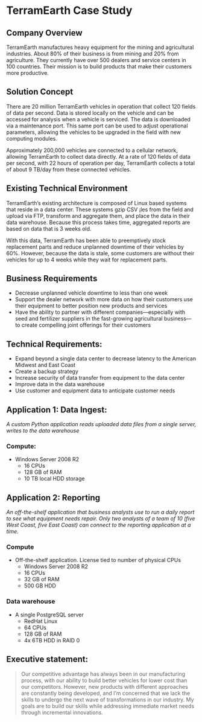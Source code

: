 # TerramEarth Case Study

## Company Overview
TerramEarth manufactures heavy equipment for the mining and agricultural industries. About 80% of their business is from mining and 20% from agriculture. They currently have over 500 dealers and service centers in 100 countries. Their mission is to build products that make their customers more productive.

## Solution Concept
There are 20 million TerramEarth vehicles in operation that collect 120 fields of data per second. Data is stored locally on the vehicle and can be accessed for analysis when a vehicle is serviced. The data is downloaded via a maintenance port. This same port can be used to adjust operational parameters, allowing the vehicles to be upgraded in the field with new computing modules.

Approximately 200,000 vehicles are connected to a cellular network, allowing TerramEarth to collect data directly. At a rate of 120 fields of data per second, with 22 hours of operation per day, TerramEarth collects a total of about 9 TB/day from these connected vehicles.

## Existing Technical Environment
TerramEarth’s existing architecture is composed of Linux based systems that reside in a data center. These systems gzip CSV ¡les from the field and upload via FTP, transform and aggregate them, and place the data in their data warehouse. Because this process takes time, aggregated reports are based on data that is 3 weeks old.

With this data, TerramEarth has been able to preemptively stock replacement parts and reduce unplanned downtime of their vehicles by 60%. However, because the data is stale, some customers are without their vehicles for up to 4 weeks while they wait for replacement parts.

## Business Requirements
- Decrease unplanned vehicle downtime to less than one week
- Support the dealer network with more data on how their customers use their equipment to better position new products and services
- Have the ability to partner with different companies—especially with seed and fertilizer suppliers in the fast-growing agricultural business—to create compelling joint offerings for their customers

## Technical Requirements:
- Expand beyond a single data center to decrease latency to the American Midwest and East Coast
- Create a backup strategy
- Increase security of data transfer from equipment to the data center
- Improve data in the data warehouse
- Use customer and equipment data to anticipate customer needs

## Application 1: Data Ingest:
*A custom Python application reads uploaded data files from a single server, writes to the data warehouse*

### Compute:

- Windows Server 2008 R2
    - 16 CPUs
    - 128 GB of RAM
    - 10 TB local HDD storage

## Application 2: Reporting
*An off-the-shelf application that business analysts use to run a daily report to see what equipment needs repair. Only two analysts of a team of 10 (five West Coast, five East Coast) can connect to the reporting application at a time.*

### Compute

- Off-the-shelf application. License tied to number of physical CPUs
    - Windows Server 2008 R2
    - 16 CPUs
    - 32 GB of RAM
    - 500 GB HDD

### Data warehouse

- A single PostgreSQL server
    - RedHat Linux
    - 64 CPUs
    - 128 GB of RAM
    - 4x 6TB HDD in RAID 0
 
## Executive statement:
>Our competitive advantage has always been in our manufacturing process, with our ability to build better vehicles for lower cost than our competitors. However, new products with different approaches are constantly being developed, and I’m concerned that we lack the skills to undergo the next wave of transformations in our industry. My goals are to build our skills while addressing immediate market needs through incremental innovations.